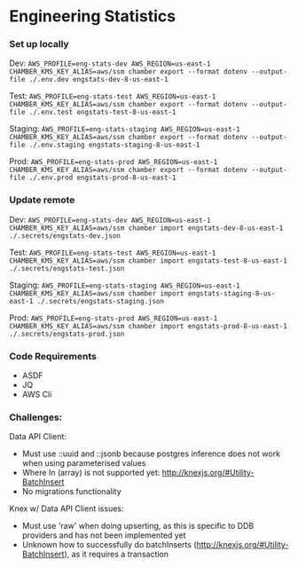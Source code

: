 # Engineering Statistics

### Set up locally
Dev:
`AWS_PROFILE=eng-stats-dev AWS_REGION=us-east-1 CHAMBER_KMS_KEY_ALIAS=aws/ssm chamber export --format dotenv --output-file ./.env.dev engstats-dev-8-us-east-1`

Test:
`AWS_PROFILE=eng-stats-test AWS_REGION=us-east-1 CHAMBER_KMS_KEY_ALIAS=aws/ssm chamber export --format dotenv --output-file ./.env.test engstats-test-8-us-east-1`

Staging:
`AWS_PROFILE=eng-stats-staging AWS_REGION=us-east-1 CHAMBER_KMS_KEY_ALIAS=aws/ssm chamber export --format dotenv --output-file ./.env.staging engstats-staging-8-us-east-1`

Prod:
`AWS_PROFILE=eng-stats-prod AWS_REGION=us-east-1 CHAMBER_KMS_KEY_ALIAS=aws/ssm chamber export --format dotenv --output-file ./.env.prod engstats-prod-8-us-east-1`


### Update remote
Dev:
`AWS_PROFILE=eng-stats-dev AWS_REGION=us-east-1 CHAMBER_KMS_KEY_ALIAS=aws/ssm chamber import engstats-dev-8-us-east-1 ./.secrets/engstats-dev.json`

Test:
`AWS_PROFILE=eng-stats-test AWS_REGION=us-east-1 CHAMBER_KMS_KEY_ALIAS=aws/ssm chamber import engstats-test-8-us-east-1 ./.secrets/engstats-test.json`

Staging:
`AWS_PROFILE=eng-stats-staging AWS_REGION=us-east-1 CHAMBER_KMS_KEY_ALIAS=aws/ssm chamber import engstats-staging-8-us-east-1 ./.secrets/engstats-staging.json`

Prod:
`AWS_PROFILE=eng-stats-prod AWS_REGION=us-east-1 CHAMBER_KMS_KEY_ALIAS=aws/ssm chamber import engstats-prod-8-us-east-1 ./.secrets/engstats-prod.json`


### Code Requirements
* ASDF
* JQ
* AWS Cli


### Challenges:

Data API Client:
- Must use ::uuid and ::jsonb because postgres inference does not work when using parameterised values
- Where In (array) is not supported yet: http://knexjs.org/#Utility-BatchInsert
- No migrations functionality
 
Knex w/ Data API Client issues:
- Must use 'raw' when doing upserting, as this is specific to DDB providers and has not been implemented yet
- Unknown how to successfully do batchInserts (http://knexjs.org/#Utility-BatchInsert), as it requires a transaction